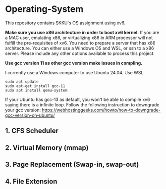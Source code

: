 # Operating-System
This repository contains SKKU's OS assignment using xv6.

**Make sure you use x86 architecture in order to boot xv6 kernel.**
If you are a MAC user, emulating x86, or virtualizing x86 in ARM processor will not fulfill the pre-requisites of xv6.
You need to prepare a server that has x86 architecture.
You can either use a Windows OS and WSL, or ssh to a x86 server. 
Please include any other options available to process this project.

**Use gcc version 11 as other gcc version make issues in compling.**

I currently use a Windows computer to use Ubuntu 24.04. Use WSL.
```
sudo apt update
sudo apt-get install gcc-11
sudo apt install qemu-system
```
If your Ubuntu has gcc-13 as default, you won't be able to compile xv6 saying there is a infinite loop. Follow the following instruction to downgrade your gcc version: <https://webhostinggeeks.com/howto/how-to-downgrade-gcc-version-on-ubuntu/>

## 1. CFS Scheduler

## 2. Virtual Memory (mmap)

## 3. Page Replacement (Swap-in, swap-out)

## 4. File Extension
